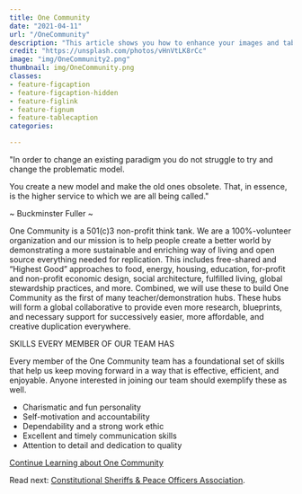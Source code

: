 ```yaml
---
title: One Community
date: "2021-04-11"
url: "/OneCommunity"
description: "This article shows you how to enhance your images and tables with features such as captions and alternative stylings."
credit: "https://unsplash.com/photos/vHnVtLK8rCc"
image: "img/OneCommunity2.png"
thumbnail: img/OneCommunity.png
classes:
- feature-figcaption
- feature-figcaption-hidden
- feature-figlink
- feature-fignum
- feature-tablecaption
categories:

---
```


"In order to change an existing paradigm you do not struggle to try and change the problematic model.

You create a new model and make the old ones obsolete.  That, in essence, is the higher service to which we are all being called."

 ~ Buckminster Fuller ~
<!--more-->

One Community is a 501(c)3 non-profit think tank. We are a 100%-volunteer organization 
and our mission is to help people create a better world by demonstrating a more 
sustainable and enriching way of living and open source everything needed for replication.
This includes free-shared and “Highest Good” approaches to food, energy, housing, education,
for-profit and non-profit economic design, social architecture, fulfilled living, global 
stewardship practices, and more. Combined, we will use these to build One Community as the 
first of many teacher/demonstration hubs. These hubs will form a global collaborative to 
provide even more research, blueprints, and necessary support for successively easier, more 
affordable, and creative duplication everywhere.

SKILLS EVERY MEMBER OF OUR TEAM HAS

Every member of the One Community team has a foundational set of skills that help us keep 
moving forward in a way that is effective, efficient, and enjoyable. Anyone interested in 
joining our team should exemplify these as well.

- Charismatic and fun personality
- Self-motivation and accountability
- Dependability and a strong work ethic
- Excellent and timely communication skills
- Attention to detail and dedication to quality

[Continue Learning about One Community](https://www.onecommunityglobal.org/who-we-are/#more-291)

Read next: [Constitutional Sheriffs & Peace Officers Association](/ConstitutionalSheriffs/).
